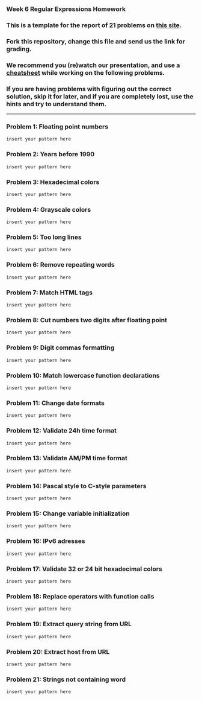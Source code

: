 ### Week 6 Regular Expressions Homework

### This is a template for the report of 21 problems on [this site](http://regextutorials.com/excercise.html).

### Fork this repository, change this file and send us the link for grading.

### We recommend you (re)watch our presentation, and use a [cheatsheet](./cheatsheet.md) while working on the following problems.

### If you are having problems with figuring out the correct solution, skip it for later, and if you are completely lost, use the hints and try to understand them.

---

### Problem 1: Floating point numbers
```
insert your pattern here
```
### Problem 2: Years before 1990
```
insert your pattern here
```
### Problem 3: Hexadecimal colors
```
insert your pattern here
```
### Problem 4: Grayscale colors
```
insert your pattern here
```
### Problem 5: Too long lines
```
insert your pattern here
```
### Problem 6: Remove repeating words
```
insert your pattern here
```
### Problem 7: Match HTML tags
```
insert your pattern here
```
### Problem 8: Cut numbers two digits after floating point
```
insert your pattern here
```
### Problem 9: Digit commas formatting
```
insert your pattern here
```
### Problem 10: Match lowercase function declarations
```
insert your pattern here
```
### Problem 11: Change date formats
```
insert your pattern here
```
### Problem 12: Validate 24h time format
```
insert your pattern here
```
### Problem 13: Validate AM/PM time format
```
insert your pattern here
```
### Problem 14: Pascal style to C-style parameters
```
insert your pattern here
```
### Problem 15: Change variable initialization
```
insert your pattern here
```
### Problem 16: IPv6 adresses
```
insert your pattern here
```
### Problem 17: Validate 32 or 24 bit hexadecimal colors
```
insert your pattern here
```
### Problem 18: Replace operators with function calls
```
insert your pattern here
```
### Problem 19: Extract query string from URL
```
insert your pattern here
```
### Problem 20: Extract host from URL
```
insert your pattern here
```
### Problem 21: Strings not containing word
```
insert your pattern here
```
